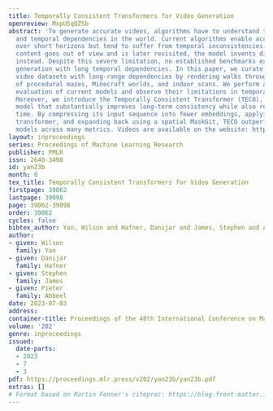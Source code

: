 ```yaml
---
title: Temporally Consistent Transformers for Video Generation
openreview: MxpU5qQZSb
abstract: 'To generate accurate videos, algorithms have to understand the spatial
  and temporal dependencies in the world. Current algorithms enable accurate predictions
  over short horizons but tend to suffer from temporal inconsistencies. When generated
  content goes out of view and is later revisited, the model invents different content
  instead. Despite this severe limitation, no established benchmarks exist for video
  generation with long temporal dependencies. In this paper, we curate 3 challenging
  video datasets with long-range dependencies by rendering walks through 3D scenes
  of procedural mazes, Minecraft worlds, and indoor scans. We perform a comprehensive
  evaluation of current models and observe their limitations in temporal consistency.
  Moreover, we introduce the Temporally Consistent Transformer (TECO), a generative
  model that substantially improves long-term consistency while also reducing sampling
  time. By compressing its input sequence into fewer embeddings, applying a temporal
  transformer, and expanding back using a spatial MaskGit, TECO outperforms existing
  models across many metrics. Videos are available on the website: https://wilson1yan.github.io/teco'
layout: inproceedings
series: Proceedings of Machine Learning Research
publisher: PMLR
issn: 2640-3498
id: yan23b
month: 0
tex_title: Temporally Consistent Transformers for Video Generation
firstpage: 39062
lastpage: 39098
page: 39062-39098
order: 39062
cycles: false
bibtex_author: Yan, Wilson and Hafner, Danijar and James, Stephen and Abbeel, Pieter
author:
- given: Wilson
  family: Yan
- given: Danijar
  family: Hafner
- given: Stephen
  family: James
- given: Pieter
  family: Abbeel
date: 2023-07-03
address: 
container-title: Proceedings of the 40th International Conference on Machine Learning
volume: '202'
genre: inproceedings
issued:
  date-parts:
  - 2023
  - 7
  - 3
pdf: https://proceedings.mlr.press/v202/yan23b/yan23b.pdf
extras: []
# Format based on Martin Fenner's citeproc: https://blog.front-matter.io/posts/citeproc-yaml-for-bibliographies/
---
```

